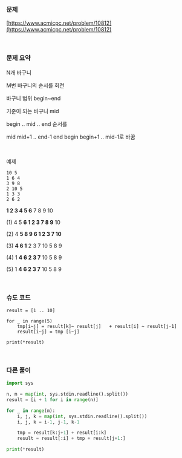 ### 문제

[https://www.acmicpc.net/problem/10812](https://www.acmicpc.net/problem/10812)

<br>

### 문제 요약

N개 바구니

M번 바구니의 순서를 회전

바구니 범위 begin~end

기준이 되는 바구니 mid

begin .. mid .. end 순서를

mid mid+1 .. end-1 end begin begin+1 .. mid-1로 바꿈

<br>

예제

```
10 5
1 6 4
3 9 8
2 10 5
1 3 3
2 6 2
```

**1 2 3 4 5 6**   7 8 9 10 

(1) 4 5 **6 1 2 3 7 8 9** 10 

(2) 4 **5 8 9 6 1 2 3 7 10**

(3) **4 6 1** 2 3 7 10 5 8 9

(4) 1 **4 6 2 3 7** 10 5 8 9

(5) 1 **4 6 2 3 7** 10 5 8 9

<br>

### 슈도 코드

```
result = [1 .. 10]

for _ in range(5)
	tmp[i~j] = result[k]~ result[j]   + result[i] ~ result[j-1]
	result[i~j] = tmp [i~j]

print(*result)
```
<br>

### 다른 풀이

```python
import sys

n, m = map(int, sys.stdin.readline().split())
result = [i + 1 for i in range(n)]

for _ in range(m):
    i, j, k = map(int, sys.stdin.readline().split())
    i, j, k = i-1, j-1, k-1

    tmp = result[k:j+1] + result[i:k]
    result = result[:i] + tmp + result[j+1:]

print(*result)
```